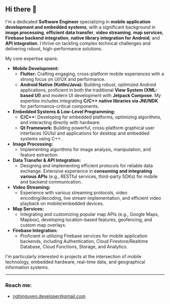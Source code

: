 ## Hi there 👋

I'm a dedicated **Software Engineer** specializing in **mobile application development and embedded systems**, with a significant background in **image processing**, **efficient data transfer**, **video streaming**, **map services**, **Firebase backend integration**, **native library integration for Android**, and **API integration**. I thrive on tackling complex technical challenges and delivering robust, high-performance solutions.

My core expertise spans:

* **Mobile Development:**
    * **Flutter:** Crafting engaging, cross-platform mobile experiences with a strong focus on UI/UX and performance.
    * **Android Native (Kotlin/Java):** Building robust, optimized Android applications, proficient in both the traditional **View System (XML-based UI)** and modern UI development with **Jetpack Compose**. My expertise includes integrating **C/C++ native libraries via JNI/NDK** for performance-critical components.
* **Embedded Systems & Low-Level Programming:**
    * **C/C++:** Developing for embedded platforms, optimizing algorithms, and interacting directly with hardware.
    * **Qt Framework:** Building powerful, cross-platform graphical user interfaces (GUIs) and applications for desktop and embedded systems using C++.
* **Image Processing:**
    * Implementing algorithms for image analysis, manipulation, and feature extraction.
* **Data Transfer & API Integration:**
    * Designing and implementing efficient protocols for reliable data exchange. Extensive experience in **consuming and integrating various APIs** (e.g., RESTful services, third-party SDKs) for mobile and backend communication.
* **Video Streaming:**
    * Experience with various streaming protocols, video encoding/decoding, live stream implementation, and efficient video playback on mobile/embedded devices.
* **Map Services:**
    * Integrating and customizing popular map APIs (e.g., Google Maps, Mapbox), developing location-based features, geofencing, and custom map overlays.
* **Firebase Integration:**
    * Proficient in utilizing Firebase services for mobile application backends, including Authentication, Cloud Firestore/Realtime Database, Cloud Functions, Storage, and Analytics.

I'm particularly interested in projects at the intersection of mobile technology, embedded hardware, real-time data, and geographical information systems.

---

### Reach me:
* nghinguyen.developer@gmail.com

